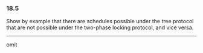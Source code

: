 ### 18.5

Show by example that there are schedules possible under the tree protocol that are not possible under the two-phase locking protocol, and vice versa.

---

omit